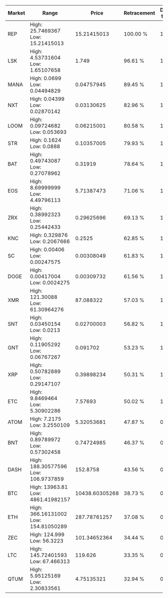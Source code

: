 | Market | Range | Price| Retracement | Doubles to 50% |
| --- | --- | --- | --- | --- |
| REP | High: 25.7469367<br />Low: 15.21415013 | 15.21415013 | 100.00 % | 1.35 |
| LSK | High: 4.53731604<br />Low: 1.65107658 | 1.749 | 96.61 % | 1.77 |
| MANA | High: 0.0699<br />Low: 0.04494829 | 0.04757945 | 89.45 % | 1.21 |
| NXT | High: 0.04399<br />Low: 0.02870142 | 0.03130625 | 82.96 % | 1.16 |
| LOOM | High: 0.09724682<br />Low: 0.053693 | 0.06215001 | 80.58 % | 1.21 |
| STR | High: 0.1624<br />Low: 0.0888 | 0.10357005 | 79.93 % | 1.21 |
| BAT | High: 0.49743087<br />Low: 0.27078962 | 0.31919 | 78.64 % | 1.20 |
| EOS | High: 8.69999999<br />Low: 4.49796113 | 5.71387473 | 71.06 % | 1.15 |
| ZRX | High: 0.38992323<br />Low: 0.25442433 | 0.29625696 | 69.13 % | 1.09 |
| KNC | High: 0.329876<br />Low: 0.2067666 | 0.2525 | 62.85 % | 1.06 |
| SC | High: 0.00406<br />Low: 0.00247575 | 0.00308049 | 61.83 % | 1.06 |
| DOGE | High: 0.00417004<br />Low: 0.0024275 | 0.00309732 | 61.56 % | 1.07 |
| XMR | High: 121.30088<br />Low: 61.30964276 | 87.088322 | 57.03 % | 1.05 |
| SNT | High: 0.03450154<br />Low: 0.0213 | 0.02700003 | 56.82 % | 1.03 |
| GNT | High: 0.11905292<br />Low: 0.06767267 | 0.091702 | 53.23 % | 1.02 |
| XRP | High: 0.50782889<br />Low: 0.29147107 | 0.39898234 | 50.31 % | 1.00 |
| ETC | High: 9.8469464<br />Low: 5.30902286 | 7.57693 | 50.02 % | 1.00 |
| ATOM | High: 7.2175<br />Low: 3.2550109 | 5.32053681 | 47.87 % | 0.00 |
| BNT | High: 0.89789972<br />Low: 0.57302458 | 0.74724985 | 46.37 % | 0.00 |
| DASH | High: 188.30577596<br />Low: 106.9737859 | 152.8758 | 43.56 % | 0.00 |
| BTC | High: 13963.81<br />Low: 4861.41982157 | 10438.60305268 | 38.73 % | 0.00 |
| ETH | High: 366.16131002<br />Low: 154.81050289 | 287.78761257 | 37.08 % | 0.00 |
| ZEC | High: 124.999<br />Low: 56.3223 | 101.34652364 | 34.44 % | 0.00 |
| LTC | High: 145.72401593<br />Low: 67.466313 | 119.626 | 33.35 % | 0.00 |
| QTUM | High: 5.95125169<br />Low: 2.30833561 | 4.75135321 | 32.94 % | 0.00 |
